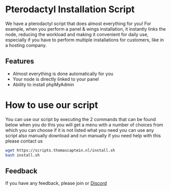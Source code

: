 # Pterodactyl Installation Script
We have a pterodactyl script that does almost everything for you! For example, when you perform a panel & wings installation, it instantly links the node, reducing the workload and making it convenient for daily use, especially if you have to perform multiple installations for customers, like in a hosting company.

## Features

- Almost everything is done automatically for you
- Your node is directly linked to your panel
- Ability to install phpMyAdmin

# How to use our script
You can use our script by executing the 2 commands that can be found below when you do this you will get a menu with a number of choices from which you can choose if it is not listed what you need you can use any script also manually download and run manually if you need help with this please contact us
```bash
wget https://scripts.thomascaptein.nl/install.sh
bash install.sh
```

## Feedback

If you have any feedback, please join or [Discord](discord.gg)

